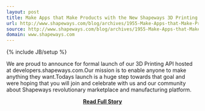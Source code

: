 ```yaml
---
layout: post
title: Make Apps that Make Products with the New Shapeways 3D Printing API
url: http://www.shapeways.com/blog/archives/1955-Make-Apps-that-Make-Products-with-the-New-Shapeways-3D-Printing-API.html
source: http://www.shapeways.com/blog/archives/1955-Make-Apps-that-Make-Products-with-the-New-Shapeways-3D-Printing-API.html
domain: www.shapeways.com
---
```

{% include JB/setup %}<p>We are proud to announce for formal launch of our  3D Printing API  hosted at  developers.shapeways.com.Our mission is to enable anyone to make anything they want.Todays launch is a huge step towards that goal and were hoping that you will join and celebrate with us and our community about Shapeways revolutionary marketplace and manufacturing platform.</p>
<center><p><a href="http://www.shapeways.com/blog/archives/1955-Make-Apps-that-Make-Products-with-the-New-Shapeways-3D-Printing-API.html" style='padding:25px; font-sze:18px; font-weight: bold;'>Read Full Story</a></p></center>
